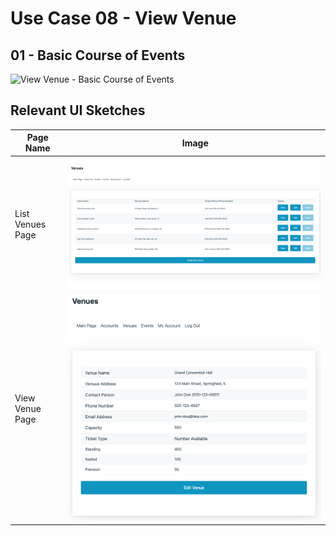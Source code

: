 # Use Case 08 - View Venue

## 01 - Basic Course of Events

![View Venue - Basic Course of Events](/02-analysis/usecases/images/08-view-venue-basic.png)

## Relevant UI Sketches
| Page Name | Image |
|----|------|
| List Venues Page | ![List Venues Page](/01-requirements-solution/uisketches/09-list-venues.png) |
| View Venue Page | ![View Venue Page](/01-requirements-solution/uisketches/10-view-venue.png) |
